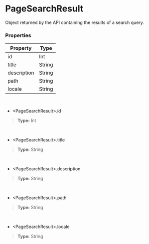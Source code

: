 # PageSearchResult
Object returned by the API containing the results of a search query.

### Properties

|Property|Type|
---|---
|id|Int|
|title|String|
|description|String|
|path|String|
|locale|String|

<br>

- &lt;PageSearchResult&gt;.id<br>
> **Type:** Int<br>

<br>

- &lt;PageSearchResult&gt;.title<br>
> **Type:** String<br>

<br>

- &lt;PageSearchResult&gt;.description<br>
> **Type:** String<br>

<br>

- &lt;PageSearchResult&gt;.path<br>
> **Type:** String<br>

<br>

- &lt;PageSearchResult&gt;.locale<br>
> **Type:** String<br>